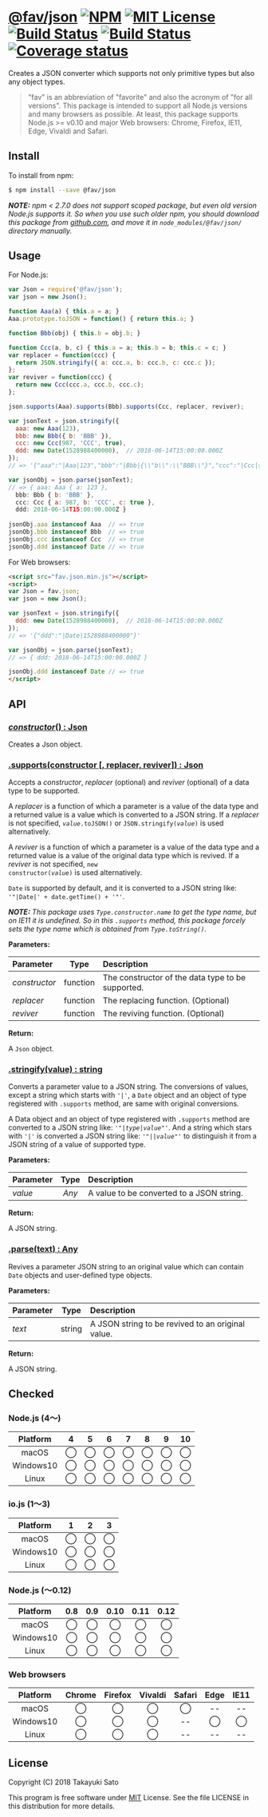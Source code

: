 # [@fav/json][repo-url] [![NPM][npm-img]][npm-url] [![MIT License][mit-img]][mit-url] [![Build Status][travis-img]][travis-url] [![Build Status][appveyor-img]][appveyor-url] [![Coverage status][coverage-img]][coverage-url]

Creates a JSON converter which supports not only primitive types but also any object types.

> "fav" is an abbreviation of "favorite" and also the acronym of "for all versions".
> This package is intended to support all Node.js versions and many browsers as possible.
> At least, this package supports Node.js >= v0.10 and major Web browsers: Chrome, Firefox, IE11, Edge, Vivaldi and Safari.

## Install

To install from npm:

```sh
$ npm install --save @fav/json
```

***NOTE:*** *npm < 2.7.0 does not support scoped package, but even old version Node.js supports it. So when you use such older npm, you should download this package from [github.com][repo-url], and move it in `node_modules/@fav/json/` directory manually.*


## Usage

For Node.js:

```js
var Json = require('@fav/json');
var json = new Json();

function Aaa(a) { this.a = a; }
Aaa.prototype.toJSON = function() { return this.a; }

function Bbb(obj) { this.b = obj.b; }

function Ccc(a, b, c) { this.a = a; this.b = b; this.c = c; }
var replacer = function(ccc) {
  return JSON.stringify({ a: ccc.a, b: ccc.b, c: ccc.c });
};
var reviver = function(ccc) {
  return new Ccc(ccc.a, ccc.b, ccc.c);
};

json.supports(Aaa).supports(Bbb).supports(Ccc, replacer, reviver);

var jsonText = json.stringify({
  aaa: new Aaa(123),
  bbb: new Bbb({ b: 'BBB' }),
  ccc: new Ccc(987, 'CCC', true),
  ddd: new Date(1528988400000),  // 2018-06-14T15:00:00.000Z
});
// => '{"aaa":"|Aaa|123","bbb":"|Bbb|{\\"b\\":\\"BBB\\"}","ccc":"|Ccc|{\\"a\\":987,\\"b\\":\\"CCC\\",\\"c\\":true}","ddd":"|Date|1528988400000"}'

var jsonObj = json.parse(jsonText);
// => { aaa: Aaa { a: 123 },
  bbb: Bbb { b: 'BBB' },
  ccc: Ccc { a: 987, b: 'CCC', c: true },
  ddd: 2018-06-14T15:00:00.000Z }
  
jsonObj.aaa instanceof Aaa  // => true
jsonObj.bbb instanceof Bbb  // => true
jsonObj.ccc instanceof Ccc  // => true
jsonObj.ddd instanceof Date // => true
```

For Web browsers:

```html
<script src="fav.json.min.js"></script>
<script>
var Json = fav.json;
var json = new Json();

var jsonText = json.stringify({
  ddd: new Date(1528988400000),  // 2018-06-14T15:00:00.000Z
});
// => '{"ddd":"|Date|1528988400000"}'

var jsonObj = json.parse(jsonText);
// => { ddd: 2018-06-14T15:00:00.000Z }

jsonObj.ddd instanceof Date // => true
</script>
```


## API

### <u>*constructor*() : Json</u>

Creates a Json object. 

### <u>.supports(constructor [, replacer, reviver]) : Json</u>

Accepts a *constructor*, *replacer* (optional) and *reviver* (optional) of a data type to be supported.

A *replacer* is a function of which a parameter is a value of the data type and a returned value is a value which is converted to a JSON string. 
If a *replacer* is not specified, <code><i>value</i>.toJSON()</code> or <code>JSON.stringify(<i>value</i>)</code> is used alternatively.

A *reviver* is a function of which a parameter is a value of the data type and a returned value is a value of the original data type which is revived.
If a *reviver* is not specified, <code>new constructor(<i>value</i>)</code> is used alternatively.

`Date` is supported by default, and it is converted to a JSON string like: `'"|Date|' + date.getTime() + '"'`.

***NOTE:***
*This package uses <code><i>Type</i>.constructor.name</code> to get the type name, but on IE11 it is undefined.
So in this `.supports` method, this package forcely sets the type name which is obtained from <code><i>Type</i>.toString()</code>.*


**Parameters:**

| Parameter    |  Type    | Description                                       |
|:-------------|:--------:|:--------------------------------------------------|
| *constructor*| function | The constructor of the data type to be supported. |
| *replacer*   | function | The replacing function. (Optional)                |
| *reviver*    | function | The reviving function. (Optional)                 |

**Return:**

A `Json` object.


### <u>.stringify(value) : string</u>

Converts a parameter value to a JSON string.
The conversions of values, except a string which starts with `'|'`, a `Date` object and an object of type registered with `.supports` method, are same with original conversions. 

A Data object and an object of type registered with `.supports` method are converted to a JSON string like: <code>'"|<i>type</i>|<i>value</i>"'</code>.
And a string which stars with `'|'` is converted a JSON string like: <code>'"||<i>value</i>"'</code> to distinguish it from a JSON string of a value of supported type.

**Parameters:**

| Parameter    |  Type    | Description                                 |
|:-------------|:--------:|:--------------------------------------------|
| *value*      | *Any*    | A value to be converted to a JSON string.   |

**Return:**

A JSON string.

### <u>.parse(text) : Any</u>

Revives a parameter JSON string to an original value which can contain `Date` objects and user-defined type objects.

**Parameters:**

| Parameter    |  Type    | Description                                       |
|:-------------|:--------:|:--------------------------------------------------|
| *text*       | string   | A JSON string to be revived to an original value. |

**Return:**

A JSON string.


## Checked                                                                      

### Node.js (4〜)

| Platform  |   4    |   5    |   6    |   7    |   8    |   9    |   10   |
|:---------:|:------:|:------:|:------:|:------:|:------:|:------:|:------:|
| macOS     |&#x25ef;|&#x25ef;|&#x25ef;|&#x25ef;|&#x25ef;|&#x25ef;|&#x25ef;|
| Windows10 |&#x25ef;|&#x25ef;|&#x25ef;|&#x25ef;|&#x25ef;|&#x25ef;|&#x25ef;|
| Linux     |&#x25ef;|&#x25ef;|&#x25ef;|&#x25ef;|&#x25ef;|&#x25ef;|&#x25ef;|

### io.js (1〜3)

| Platform  |   1    |   2    |   3    |
|:---------:|:------:|:------:|:------:|
| macOS     |&#x25ef;|&#x25ef;|&#x25ef;|
| Windows10 |&#x25ef;|&#x25ef;|&#x25ef;|
| Linux     |&#x25ef;|&#x25ef;|&#x25ef;|

### Node.js (〜0.12)

| Platform  |  0.8   |  0.9   |  0.10  |  0.11  |  0.12  |
|:---------:|:------:|:------:|:------:|:------:|:------:|
| macOS     |&#x25ef;|&#x25ef;|&#x25ef;|&#x25ef;|&#x25ef;|
| Windows10 |&#x25ef;|&#x25ef;|&#x25ef;|&#x25ef;|&#x25ef;|
| Linux     |&#x25ef;|&#x25ef;|&#x25ef;|&#x25ef;|&#x25ef;|

### Web browsers

| Platform  | Chrome | Firefox | Vivaldi | Safari |  Edge  | IE11   |
|:---------:|:------:|:-------:|:-------:|:------:|:------:|:------:|
| macOS     |&#x25ef;|&#x25ef; |&#x25ef; |&#x25ef;|   --   |   --   |
| Windows10 |&#x25ef;|&#x25ef; |&#x25ef; |   --   |&#x25ef;|&#x25ef;|
| Linux     |&#x25ef;|&#x25ef; |&#x25ef; |   --   |   --   |   --   |


## License

Copyright (C) 2018 Takayuki Sato

This program is free software under [MIT][mit-url] License.
See the file LICENSE in this distribution for more details.

[repo-url]: https://github.com/sttk/fav-json/
[npm-img]: https://img.shields.io/badge/npm-v0.1.0-blue.svg
[npm-url]: https://www.npmjs.com/package/@fav/json
[mit-img]: https://img.shields.io/badge/license-MIT-green.svg
[mit-url]: https://opensource.org/licenses/MIT
[travis-img]: https://travis-ci.org/sttk/fav-json.svg?branch=master
[travis-url]: https://travis-ci.org/sttk/fav-json
[appveyor-img]: https://ci.appveyor.com/api/projects/status/github/sttk/fav-json?branch=master&svg=true
[appveyor-url]: https://ci.appveyor.com/project/sttk/fav-json
[coverage-img]: https://coveralls.io/repos/github/sttk/fav-json/badge.svg?branch=master
[coverage-url]: https://coveralls.io/github/sttk/fav-json?branch=master
